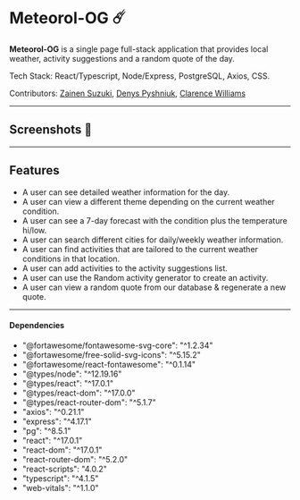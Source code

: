 # Meteorol-OG ☄️

**Meteorol-OG** is a single page full-stack application that provides local weather, activity suggestions and a random quote of the day.

Tech Stack: React/Typescript, Node/Express, PostgreSQL, Axios, CSS.

Contributors: [Zainen Suzuki](https://github.com/zainen), [Denys Pyshniuk](https://github.com/DenysPyshniuk), [Clarence Williams](https://github.com/c1ar3nc3)

---

## Screenshots 📸

---

## Features 
+ A user can see detailed weather information for the day.
+ A user can view a different theme depending on the current weather condition.
+ A user can see a 7-day forecast with the condition plus the temperature hi/low.
+ A user can search different cities for daily/weekly weather information.
+ A user can find activities that are tailored to the current weather conditions in that location.
+ A user can add activities to the activity suggestions list.
+ A user can use the Random activity generator to create an activity.
+ A user can view a random quote from our database & regenerate a new quote.
---

#### Dependencies
+  "@fortawesome/fontawesome-svg-core": "^1.2.34"
+  "@fortawesome/free-solid-svg-icons": "^5.15.2"
+  "@fortawesome/react-fontawesome": "^0.1.14"
+  "@types/node": "^12.19.16"
+  "@types/react": "^17.0.1"
+  "@types/react-dom": "^17.0.0"
+  "@types/react-router-dom": "^5.1.7"
+  "axios": "^0.21.1"
+  "express": "^4.17.1"
+  "pg": "^8.5.1"
+  "react": "^17.0.1"
+  "react-dom": "^17.0.1"
+  "react-router-dom": "^5.2.0"
+  "react-scripts": "4.0.2"
+  "typescript": "^4.1.5"
+  "web-vitals": "^1.1.0"